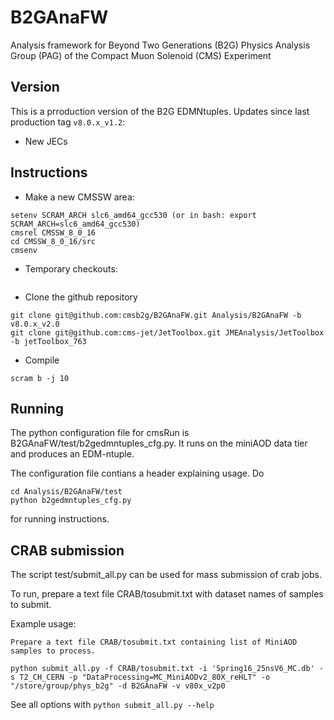 # B2GAnaFW

Analysis framework for Beyond Two Generations (B2G) Physics Analysis Group (PAG) of the Compact Muon Solenoid (CMS) Experiment

## Version

This is a prroduction version of the B2G EDMNtuples. Updates since last production tag ``v8.0.x_v1.2``:
- New JECs

## Instructions

 * Make a new CMSSW area:
```
setenv SCRAM_ARCH slc6_amd64_gcc530 (or in bash: export SCRAM_ARCH=slc6_amd64_gcc530)
cmsrel CMSSW_8_0_16
cd CMSSW_8_0_16/src
cmsenv
```
 * Temporary checkouts:
```
```
 * Clone the github repository
```
git clone git@github.com:cmsb2g/B2GAnaFW.git Analysis/B2GAnaFW -b v8.0.x_v2.0
git clone git@github.com:cms-jet/JetToolbox.git JMEAnalysis/JetToolbox -b jetToolbox_763
```
 * Compile
```
scram b -j 10
```

## Running

The python configuration file for cmsRun is B2GAnaFW/test/b2gedmntuples_cfg.py. It runs on the miniAOD data tier and produces an EDM-ntuple.

The configuration file contians a header explaining usage. Do
```
cd Analysis/B2GAnaFW/test
python b2gedmntuples_cfg.py 
```

for running instructions. 

## CRAB submission

The script test/submit_all.py can be used for mass submission of crab jobs. 

To run, prepare a text file CRAB/tosubmit.txt with dataset names of samples to submit.

Example usage: 

```
Prepare a text file CRAB/tosubmit.txt containing list of MiniAOD samples to process.

python submit_all.py -f CRAB/tosubmit.txt -i 'Spring16_25nsV6_MC.db' -s T2_CH_CERN -p "DataProcessing=MC_MiniAODv2_80X_reHLT" -o "/store/group/phys_b2g" -d B2GAnaFW -v v80x_v2p0

```

See all options with ```python submit_all.py --help```
